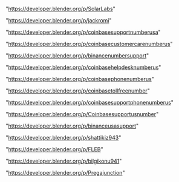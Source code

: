 "https://developer.blender.org/p/SolarLabs"

"https://developer.blender.org/p/jackromi"

"https://developer.blender.org/p/coinbasesupportnumberusa"

"https://developer.blender.org/p/coinbasecustomercarenumberus"

"https://developer.blender.org/p/binancenumbersupport"

"https://developer.blender.org/p/coinbasehelpdesknumberus"

"https://developer.blender.org/p/coinbasephonenumberus"

"https://developer.blender.org/p/coinbasetollfreenumber"

"https://developer.blender.org/p/coinbasesupportphonenumberus"

"https://developer.blender.org/p/Coinbasesupportusnumber"

"https://developer.blender.org/p/binanceusasupport"

"https://developer.blender.org/p/shattikiz943"

"https://developer.blender.org/p/FLEB"

"https://developer.blender.org/p/bilgikonu941"

"https://developer.blender.org/p/Pregajunction"

